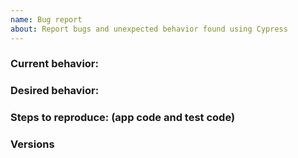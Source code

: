 ```yaml
---
name: Bug report
about: Report bugs and unexpected behavior found using Cypress
---
```


<!-- Is this a question? Don't open an issue. Ask in our chat https://gitter.im/cypress-io/cypress-->

### Current behavior:

<!-- images, stack traces, etc -->

### Desired behavior:

<!-- A clear description of what you want to happen -->

### Steps to reproduce: (app code and test code)

<!-- Issues without reproducible steps will get closed. You can fork https://github.com/cypress-io/cypress-test-tiny repo, set up a failing test, then tell us the repo/branch to try. -->

### Versions

<!-- Cypress, operating system, browser -->
